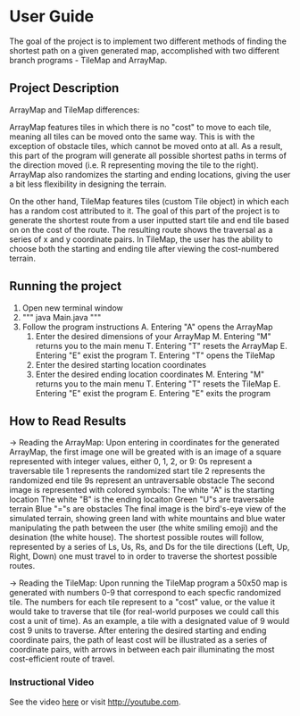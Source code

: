 # User Guide
The goal of the project is to implement two different methods of finding the shortest path on a 
given generated map, accomplished with two different branch programs - TileMap and ArrayMap.


## Project Description
ArrayMap and TileMap differences:

ArrayMap features tiles in which there is no "cost" to move to each tile, meaning all tiles can 
be moved onto the same way. This is with the exception of obstacle tiles, which cannot be moved 
onto at all. As a result, this part of the program will generate all possible shortest paths in 
terms of the direction moved (i.e. R representing moving the tile to the right). ArrayMap also 
randomizes the starting and ending locations, giving the user a bit less flexibility in designing
the terrain.

On the other hand, TileMap features tiles (custom Tile object) in which each has a random cost
attributed to it. The goal of this part of the project is to generate the shortest route from a
user inputted start tile and end tile based on on the cost of the route. The resulting route
shows the traversal as a series of x and y coordinate pairs. In TileMap, the user has the ability
to choose both the starting and ending tile after viewing the cost-numbered terrain.


## Running the project
1. Open new terminal window
2. """ java Main.java """
3. Follow the program instructions
   A. Entering "A" opens the ArrayMap
      1. Enter the desired dimensions of your ArrayMap
         M. Entering "M" returns you to the main menu
         T. Entering "T" resets the ArrayMap
         E. Entering "E" exist the program
   T. Entering "T" opens the TileMap
      1. Enter the desired starting location coordinates
      2. Enter the desired ending location coordinates
         M. Entering "M" returns you to the main menu
         T. Entering "T" resets the TileMap
         E. Entering "E" exist the program
   E. Entering "E" exits the program


## How to Read Results
-> Reading the ArrayMap: Upon entering in coordinates for the generated ArrayMap, the first
image one will be greated with is an image of a square represented with integer values,
either 0, 1, 2, or 9:
   0s represent a traversable tile
   1 represents the randomized start tile
   2 represents the randomized end tile
   9s represent an untraversable obstacle
The second image is represented with colored symbols:
   The white "A" is the starting location
   The white "B" is the ending locaiton
   Green "U"s are traversable terrain
   Blue "="s are obstacles
The final image is the bird's-eye view of the simulated terrain, showing green land with
white mountains and blue water manipulating the path between the user (the white smiling
emoji) and the desination (the white house). The shortest possible routes will follow,
represented by a series of Ls, Us, Rs, and Ds for the tile directions (Left, Up, Right, Down)
one must travel to in order to traverse the shortest possible routes.

-> Reading the TileMap: Upon running the TileMap program a 50x50 map is generated with
numbers 0-9 that correspond to each specfic randomized tile. The numbers for each tile
represent to a "cost" value, or the value it would take to traverse that tile (for
real-world purposes we could call this cost a unit of time). As an example, a tile with
a designated value of 9 would cost 9 units to traverse. After entering the desired starting
and ending coordinate pairs, the path of least cost will be illustrated as a series of
coordinate pairs, with arrows in between each pair illuminating the most cost-efficient
route of travel.


### Instructional Video
See the video [here](http://youtube.com) or visit http://youtube.com.
